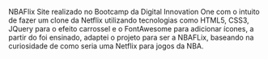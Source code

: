 NBAFlix
Site realizado no Bootcamp da Digital Innovation One com o intuito de fazer um clone da Netflix utilizando tecnologias como HTML5, CSS3, JQuery para o efeito carrossel e o FontAwesome para adicionar ícones, a partir do foi ensinado, adaptei o projeto para ser a NBAFLix, baseando na curiosidade de como seria uma Netflix para jogos da NBA.
